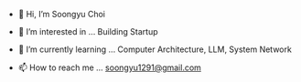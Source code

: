 - 👋 Hi, I’m Soongyu Choi

- 👀 I’m interested in ... Building Startup
  
- 🌱 I’m currently learning ... Computer Architecture, LLM, System Network

- 📫 How to reach me ... soongyu1291@gmail.com

<!---
Gyu1291/Gyu1291 is a ✨ special ✨ repository because its `README.md` (this file) appears on your GitHub profile.
You can click the Preview link to take a look at your changes.
--->
